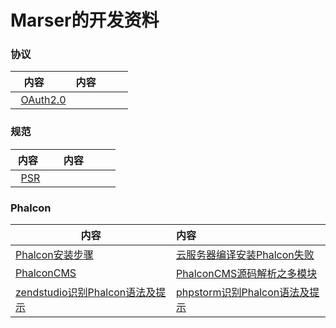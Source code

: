 # Marser的开发资料
### 协议
|  内容       | 内容            |
| ------------- |:-------------:|
|   [OAuth2.0](http://www.ruanyifeng.com/blog/2014/05/oauth_2_0.html)| |

### 规范
|  内容       | 内容            |
| ------------- |:-------------:|
|   [PSR](https://github.com/PizzaLiu/PHP-FIG)      |   |

### Phalcon
| 内容 | 内容 |
| ------ |:------|
| [Phalcon安装步骤](http://www.marser.cn/article/127.html) | [云服务器编译安装Phalcon失败](http://www.marser.cn/article/106.html) |
| [PhalconCMS](http://www.marser.cn/article/125.html) | [PhalconCMS源码解析之多模块](http://www.marser.cn/article/126.html) |
| [zendstudio识别Phalcon语法及提示](http://www.marser.cn/article/69.html) | [phpstorm识别Phalcon语法及提示](http://www.marser.cn/article/103.html) |

 
